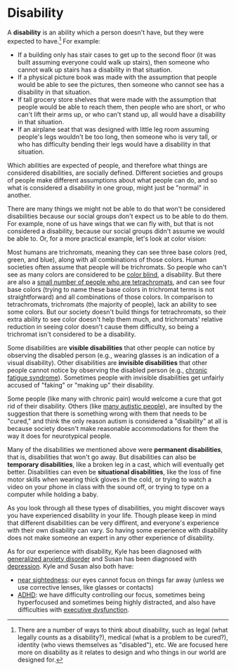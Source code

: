 # Disability


A __disability__ is an ability which a person doesn't have, but they were expected to have.[^disability_definitions_footnote] For example:
- If a building only has stair cases to get up to the second floor (it was built assuming everyone could walk up stairs), then someone who cannot walk up stairs has a disability in that situation.
- If a physical picture book was made with the assumption that people would be able to see the pictures, then someone who cannot see has a disability in that situation.
- If tall grocery store shelves that were made with the assumption that people would be able to reach them, then people who are short, or who can't lift their arms up, or who can't stand up, all would have a disability in that situation.
- If an airplane seat that was designed with little leg room assuming people's legs wouldn't be too long, then someone who is very tall, or who has difficulty bending their legs would have a disability in that situation.

[^disability_definitions_footnote]: There are a number of ways to think about disability, such as legal (what legally counts as a disability?), medical (what is a problem to be cured?), identity (who views themselves as "disabled"), etc. We are focused here more on disability as it relates to design and who things in our world are designed for.

Which abilities are expected of people, and therefore what things are considered disabilities, are socially defined. Different societies and groups of people make different assumptions about what people can do, and so what is considered a disability in one group, might just be "normal" in another.

There are many things we might not be able to do that won't be considered disabilities because our social groups don't expect us to be able to do them. For example, none of us have wings that we can fly with, but that is not considered a disability, because our social groups didn't assume we would be able to. Or, for a more practical example, let's look at color vision:

Most humans are trichromats, meaning they can see three base colors (red, green, and blue), along with all combinations of those colors. Human societies often assume that people will be trichromats. So people who can't see as many colors are considered to be [color blind](https://en.wikipedia.org/wiki/Color_blindness), a disability. But there are also a [small number of people who are tetrachromats](https://www.bbc.com/future/article/20140905-the-women-with-super-human-vision), and can see four base colors (trying to name these base colors in trichromat terms is not straightforward) and all combinations of those colors. In comparison to tetrachromats, trichromats (the majority of people), lack an ability to see some colors. But our society doesn't build things for tetrachromats, so their extra ability to see color doesn't help them much, and trichromats' relative reduction in seeing color doesn't cause them difficulty, so being a trichromat isn't considered to be a disability.

Some disabilities are __visible disabilities__ that other people can notice by observing the disabled person (e.g., wearing glasses is an indication of a visual disability). Other disabilities are __invisible disabilities__ that other people cannot notice by observing the disabled person (e.g., [chronic fatigue syndrome](https://www.mayoclinic.org/diseases-conditions/chronic-fatigue-syndrome/symptoms-causes/syc-20360490)). Sometimes people with invisible disabilities get unfairly accused of "faking" or "making up" their disability.

Some people (like many with chronic pain) would welcome a cure that got rid of their disability. Others (like [many autistic people](https://www.autism360.com/news/autism-is-not-a-disability/)), are insulted by the suggestion that there is something wrong with them that needs to be "cured," and think the only reason autism is considered a "disability" at all is because society doesn't make reasonable accommodations for them the way it does for neurotypical people.

Many of the disabilities we mentioned above were __permanent disabilities__, that is, disabilities that won't go away. But disabilities can also be __temporary disabilities__, like a broken leg in a cast, which will eventually get better. Disabilities can even be __situational disabilities__, like the loss of fine motor skills when wearing thick gloves in the cold, or trying to watch a video on your phone in class with the sound off, or trying to type on a computer while holding a baby.

As you look through all these types of disabilities, you might discover ways you have experienced disability in your life. Though please keep in mind that different disabilities can be very diffirent, and everyone's experience with their own disability can vary. So having some experience with disability does not make someone an expert in any other experience of disability.

As for our experience with disability, Kyle has been diagnosed with [generalized anxiety disorder](https://www.mayoclinic.org/diseases-conditions/generalized-anxiety-disorder/symptoms-causes/syc-20360803) and Susan has been diagnosed with [depression](https://www.mayoclinic.org/diseases-conditions/depression/symptoms-causes/syc-20356007). Kyle and Susan also both have:
- [near sightedness](https://en.wikipedia.org/wiki/Myopia): our eyes cannot focus on things far away (unless we use corrective lenses, like glasses or contacts)
- [ADHD](https://www.youtube.com/watch?v=xMWtGozn5jU): we have difficulty controlling our focus, sometimes being hyperfocused and sometimes being highly distracted, and also have difficulties with [executive dysfunction](https://youtu.be/H4YIHrEu-TU).
